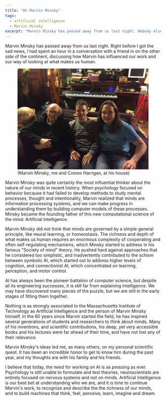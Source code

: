 ```yaml
---
title: "On Marvin Minsky"
tags: 
  - artificial intelligence
  - Marvin Minsky
excerpt: "Marvin Minsky has passed away from us last night. Nobody else in the 20th century has influenced our work and our way of looking at what makes us human like Marvin did."
---
```


Marvin Minsky has passed away from us last night. Right before I got the sad news, I had spent an hour in a conversation with a friend in on the other side of the continent, discussing how Marvin has influenced our work and our way of looking at what makes us human.


<figure>
    <img src="/images/on-marvin-minsky/minsky.jpg" />
    <figcaption>(Marvin Minsky, me and Cosmo Harrigan, at his house)</figcaption>
</figure>


Marvin Minsky was quite certainly the most influential thinker about the nature of our minds in recent history. When psychology focused on behavior because it had failed to develop methods to study mental processes, thought and intentionality, Marvin realized that minds are information processing systems, and we can make progress in understanding them by building computer models of these processes. Minsky became the founding father of this new computational science of the mind: Artificial Intelligence. 

Marvin Minsky did not think that minds are governed by a simple general principle, like neural learning, or homeostasis. The richness and depth of what makes us human requires an enormous complexity of cooperating and often self-regulating mechanisms, which Minsky started to address in his famous "Society of mind" theory. He pushed hard against approaches that he considered too simplistic, and inadvertently contributed to the schism between symbolic AI, which started out to address higher levels of cognition, and connectionist AI, which concentrated on learning, perception, and motor control.

AI has always been the pioneer battalion of computer science, but despite all its engineering successes, it is still far from explaining intelligence. We may have discovered many pieces of the puzzle, but we are still in the early stages of fitting them together.

Nothing is as strongly associated to the Massachusetts Institute of Technology as Artificial Intelligence and the person of Marvin Minsky himself. In the 60 years since Marvin started the field, he has inspired several generations of students and researchers to think about minds. Many of his inventions, and scientific contributions, his deep, yet very accessible books and his lectures were far ahead of their time, and have not lost any of their relevance.


Marvin Minsky's ideas led me, as many others, on my personal scientific quest. It has been an incredible honor to get to know him during the past year, and my thoughts are with his family and his friends.

I believe that today, the need for working on AI is as pressing as ever. Psychology is still unable to formulate and test theories, neuroscientists are entirely focused on nervous systems and not on minds. Artificial Intelligence is our best bet at understanding who we are, and it is time to continue Marvin's work, to recognize and describe the the richness of our minds, and to build machines that think, feel, perceive, learn, imagine and dream.
